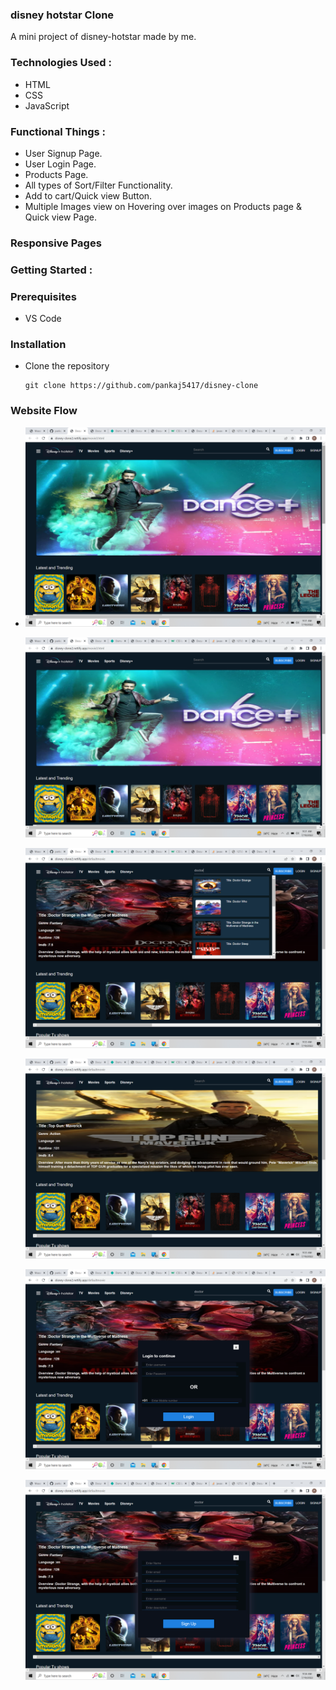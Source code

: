### disney hotstar Clone

A mini project of disney-hotstar made by me.

### Technologies Used :
* HTML
* CSS
* JavaScript


### Functional Things :
* User Signup Page.
* User Login Page.
* Products Page.
* All types of Sort/Filter Functionality.
* Add to cart/Quick view Button.
* Multiple Images view on Hovering over images on Products page & Quick view Page.


### Responsive Pages



### Getting Started :


### Prerequisites 
* VS Code


### Installation 
* Clone the repository
    ``` 
    git clone https://github.com/pankaj5417/disney-clone
    ```
### Website Flow

*   
    ![mainpage](https://github.com/pankaj5417/koovs.com/blob/main/Screenshot%20(6975).png?raw=true)
    
   
    
    ![mainpage](https://github.com/pankaj5417/koovs.com/blob/main/Screenshot%20(6975).png?raw=true)
        
    ![mainpage3](https://github.com/pankaj5417/koovs.com/blob/main/Screenshot%20(6982).png?raw=true)
    
    ![mainpage4](https://github.com/pankaj5417/koovs.com/blob/main/Screenshot%20(6980).png?raw=true)
    
    ![mainpage5](https://github.com/pankaj5417/koovs.com/blob/main/Screenshot%20(6983).png?raw=true)
    
    
    ![mainpage6](https://github.com/pankaj5417/koovs.com/blob/main/Screenshot%20(6984).png?raw=true)


